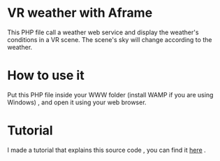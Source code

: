 # VR weather with Aframe

This PHP file call a weather web service and display the weather's conditions in a VR scene. The scene's sky will change according to the weather.

# How to use it

Put this PHP file inside your WWW folder (install WAMP if you are using Windows) , and open it using your web browser.

# Tutorial

I made a tutorial that explains this source code , you can find it [here](https://marwendoukh.wordpress.com/2017/02/11/vr-weather-with-a-frame/) . 
